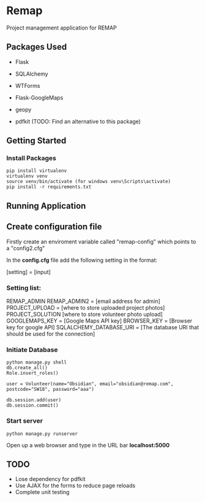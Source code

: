 # Remap

Project management application for REMAP

## Packages Used

* Flask
* SQLAlchemy
* WTForms

* Flask-GoogleMaps
* geopy

* pdfkit (TODO: Find an alternative to this package)

## Getting Started

### Install Packages

```
pip install virtualenv
virtualenv venv
source venv/bin/activate (for windows venv\Scripts\activate)
pip install -r requirements.txt
```

## Running Application

## Create configuration file

Firstly create an enviroment variable called "remap-config" which points to a "config2.cfg"

In the **config.cfg** file add the following setting in the format:

[setting] = [input]

### Setting list:
REMAP_ADMIN
REMAP_ADMIN2 = [email address for admin]
PROJECT_UPLOAD = [where to store uploaded project photos]
PROJECT_SOLUTION [where to store volunteer photo upload]
GOOGLEMAPS_KEY = [Google Maps API key]
BROWSER_KEY = [Browser key for google API]
SQLALCHEMY_DATABASE_URI = [The database URI that should be used for the connection]

### Initiate Database

```
python manage.py shell
db.create_all()
Role.insert_roles()

user = Volunteer(name="Obsidian", email="obsidian@remap.com", postcode="SW18", password="aaa")

db.session.add(user)
db.session.commit()

```
### Start server

```
python manage.py runserver
```
Open up a web browser and type in the URL bar **localhost:5000**

## TODO

* Lose dependency for pdfkit
* Use AJAX for the forms to reduce page reloads
* Complete unit testing
